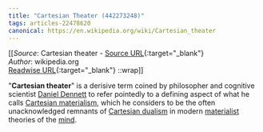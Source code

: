 ```yaml
---
title: "Cartesian Theater (442273248)"
tags: articles-22478620
canonical: https://en.wikipedia.org/wiki/Cartesian_theater
---
```


[[_Source_: Cartesian theater - [Source URL](https://en.wikipedia.org/wiki/Cartesian_theater){:target="_blank"}<br>
_Author_: wikipedia.org<br>
[Readwise URL](https://readwise.io/open/442273248){:target="_blank"}
::wrap]]

"**Cartesian theater**" is a derisive term coined by philosopher and cognitive scientist [Daniel Dennett](https://en.wikipedia.org/wiki/Daniel_Dennett) to refer pointedly to a defining aspect of what he calls [Cartesian materialism](https://en.wikipedia.org/wiki/Cartesian_materialism), which he considers to be the often unacknowledged remnants of [Cartesian dualism](https://en.wikipedia.org/wiki/Cartesian_dualism) in modern [materialist](https://en.wikipedia.org/wiki/Materialism) theories of the [mind](https://en.wikipedia.org/wiki/Mind).
